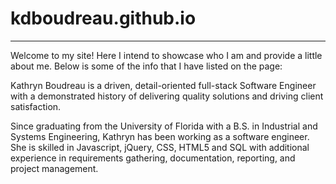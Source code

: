 # kdboudreau.github.io

---

Welcome to my site! Here I intend to showcase who I am and provide a little about me.
Below is some of the info that I have listed on the page:

Kathryn Boudreau is a driven, detail-oriented full-stack Software Engineer with a demonstrated history of delivering quality solutions and driving client satisfaction.

Since graduating from the University of Florida with a B.S. in Industrial and Systems Engineering, Kathryn
has been working as a software engineer. She is skilled in Javascript, jQuery, CSS,
HTML5 and SQL with additional experience in requirements gathering, documentation, reporting, and project
management.
